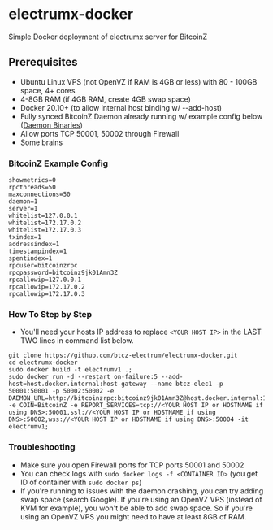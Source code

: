 # electrumx-docker
Simple Docker deployment of electrumx server for BitcoinZ

## Prerequisites
* Ubuntu Linux VPS (not OpenVZ if RAM is 4GB or less) with 80 - 100GB space, 4+ cores
* 4-8GB RAM (if 4GB RAM, create 4GB swap space)
* Docker 20.10+ (to allow internal host binding w/ --add-host)
* Fully synced BitcoinZ Daemon already running w/ example config below ([Daemon Binaries](https://github.com/btcz/bitcoinz/releases))
* Allow ports TCP 50001, 50002 through Firewall
* Some brains

### BitcoinZ Example Config
```
showmetrics=0
rpcthreads=50
maxconnections=50
daemon=1
server=1
whitelist=127.0.0.1
whitelist=172.17.0.2
whitelist=172.17.0.3
txindex=1
addressindex=1
timestampindex=1
spentindex=1
rpcuser=bitcoinzrpc
rpcpassword=bitcoinz9jk01Amn3Z
rpcallowip=127.0.0.1
rpcallowip=172.17.0.2
rpcallowip=172.17.0.3
```

### How To Step by Step

* You'll need your hosts IP address to replace `<YOUR HOST IP>` in the LAST TWO lines in command list below.
```
git clone https://github.com/btcz-electrum/electrumx-docker.git
cd electrumx-docker
sudo docker build -t electrumv1 .;
sudo docker run -d --restart on-failure:5 --add-host=host.docker.internal:host-gateway --name btcz-elec1 -p 50001:50001 -p 50002:50002 -e DAEMON_URL=http://bitcoinzrpc:bitcoinz9jk01Amn3Z@host.docker.internal:1979 -e COIN=BitcoinZ -e REPORT_SERVICES=tcp://<YOUR HOST IP or HOSTNAME if using DNS>:50001,ssl://<YOUR HOST IP or HOSTNAME if using DNS>:50002,wss://<YOUR HOST IP or HOSTNAME if using DNS>:50004 -it electrumv1;
```

### Troubleshooting
* Make sure you open Firewall ports for TCP ports 50001 and 50002
* You can check logs with `sudo docker logs -f <CONTAINER ID>` (you get ID of container with `sudo docker ps`)
* If you're running to issues with the daemon crashing, you can try adding swap space (search Google).  If you're using an OpenVZ VPS (instead of KVM for example), you won't be able to add swap space.  So if you're using an OpenVZ VPS you might need to have at least 8GB of RAM.
